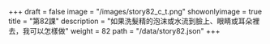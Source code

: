 +++
draft = false 
image = "/images/story82_c_t.png" 
showonlyimage = true 
title = "第82課" 
description = "如果洗髮精的泡沫或水流到臉上、眼睛或耳朵裡去，我可以怎樣做" 
weight = 82 
path = "/data/story82.json" 
+++
